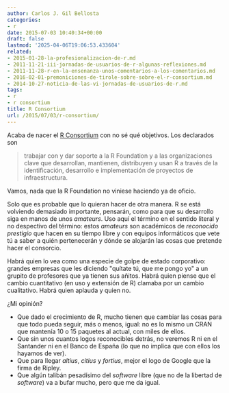 ```yaml
---
author: Carlos J. Gil Bellosta
categories:
- r
date: 2015-07-03 10:40:34+00:00
draft: false
lastmod: '2025-04-06T19:06:53.433604'
related:
- 2015-01-28-la-profesionalizacion-de-r.md
- 2011-11-21-iii-jornadas-de-usuarios-de-r-algunas-reflexiones.md
- 2011-11-28-r-en-la-ensenanza-unos-comentarios-a-los-comentarios.md
- 2016-02-01-premoniciones-de-tirole-sobre-sobre-el-r-consortium.md
- 2014-10-27-noticia-de-las-vi-jornadas-de-usuarios-de-r.md
tags:
- r
- r consortium
title: R Consortium
url: /2015/07/03/r-consortium/
---
```


Acaba de nacer el [R Consortium](https://www.r-consortium.org/) con no sé qué objetivos. Los declarados son

>trabajar con y dar soporte a la R Foundation y a las organizaciones clave que desarrollan, mantienen, distribuyen y usan R a través de la identificación, desarrollo e implementación de proyectos de infraestructura.

Vamos, nada que la R Foundation no viniese haciendo ya de oficio.

Solo que es probable que lo quieran hacer de otra manera. R se está volviendo demasiado importante, pensarán, como para que su desarrollo siga en manos de unos _amateurs_. Uso aquí el término en el sentido literal y no despectivo del término: estos _amateurs_ son académicos de _reconocido prestigio_ que hacen en su tiempo libre y con equipos informáticos que vete tú a saber a quién pertenecerán y dónde se alojarán las cosas que pretende hacer el consorcio.

Habrá quien lo vea como una especie de golpe de estado corporativo: grandes empresas que les diciendo "quítate tú, que me pongo yo" a un grupito de profesores que ya tienen sus añitos. Habrá quien piense que el cambio cuantitativo (en uso y extensión de R) clamaba por un cambio cualitativo. Habrá quien aplauda y quien no.

¿Mi opinión?

* Que dado el crecimiento de R, mucho tienen que cambiar las cosas para que todo pueda seguir, más o menos, igual: no es lo mismo un CRAN que mantenía 10 o 15 paquetes al actual, con miles de ellos.
* Que sin unos cuantos logos reconocibles detrás, no veremos R ni en el Santander ni en el Banco de España (lo que no implica que con ellos los hayamos de ver).
* Que para llegar _altius_, _citius_ y _fortius_, mejor el logo de Google que la firma de Ripley.
* Que algún talibán pesadísimo del _software_ libre (que no de la libertad de _software_) va a bufar mucho, pero que me da igual.